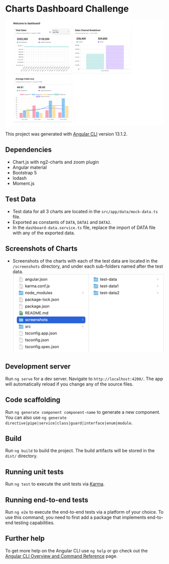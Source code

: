 # Charts Dashboard Challenge

![](src/assets/dashboard.png)

This project was generated with [Angular CLI](https://github.com/angular/angular-cli) version 13.1.2.

## Dependencies
- Chart.js with ng2-charts and zoom plugin
- Angular material
- Bootstrap 5
- lodash
- Moment.js

## Test Data
- Test data for all 3 charts are located in the `src/app/data/mock-data.ts` file. 
- Exported as constants of `DATA`, `DATA1` and `DATA2`.
- In the `dashboard-data.service.ts` file, replace the import of DATA file with any of the exported data.

## Screenshots of Charts
- Screenshots of the charts with each of the test data are located in the `/screenshots` directory, and under each sub-folders named after the test data.
![src/assets/screenshots-folder.png](src/assets/screenshots-folder.png)

## Development server

Run `ng serve` for a dev server. Navigate to `http://localhost:4200/`. The app will automatically reload if you change any of the source files.

## Code scaffolding

Run `ng generate component component-name` to generate a new component. You can also use `ng generate directive|pipe|service|class|guard|interface|enum|module`.

## Build

Run `ng build` to build the project. The build artifacts will be stored in the `dist/` directory.

## Running unit tests

Run `ng test` to execute the unit tests via [Karma](https://karma-runner.github.io).

## Running end-to-end tests

Run `ng e2e` to execute the end-to-end tests via a platform of your choice. To use this command, you need to first add a package that implements end-to-end testing capabilities.

## Further help

To get more help on the Angular CLI use `ng help` or go check out the [Angular CLI Overview and Command Reference](https://angular.io/cli) page.
